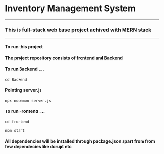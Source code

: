 # Inventory Management System 
----------------------------------------------------------------
### This is full-stack web base project achived with MERN stack 
----------------------------------------------------------------

#### To run this project 

#### The project repository consists of frontend and Backend

#### To run Backend ....
```
cd Backend
```
#### Pointing server.js 
```
npx nodemon server.js
```

#### To run Frontend ....
```
cd frontend
```
```
npm start
```

#### All dependencies will be installed through package.json apart from from few dependecies like dcrupt etc

